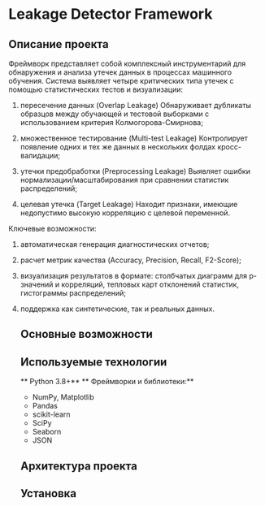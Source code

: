 # Leakage Detector Framework
## Описание проекта

  Фреймворк представляет собой комплексный инструментарий для обнаружения и анализа утечек данных в процессах машинного обучения. Система выявляет четыре критических типа утечек с помощью статистических тестов и визуализации:

1) пересечение данных (Overlap Leakage)
Обнаруживает дубликаты образцов между обучающей и тестовой выборками с использованием критерия Колмогорова-Смирнова;

2) множественное тестирование (Multi-test Leakage)
Контролирует появление одних и тех же данных в нескольких фолдах кросс-валидации;

3) утечки предобработки (Preprocessing Leakage)
Выявляет ошибки нормализации/масштабирования при сравнении статистик распределений;

4) целевая утечка (Target Leakage)
Находит признаки, имеющие недопустимо высокую корреляцию с целевой переменной.

Ключевые возможности:

1) автоматическая генерация диагностических отчетов;

2) расчет метрик качества (Accuracy, Precision, Recall, F2-Score);

3) визуализация результатов в формате: столбчатых диаграмм для p-значений и корреляций, тепловых карт отклонений статистик, гистограммы распределений;
4) поддержка как синтетические, так и реальных данных.

   ## Основные возможности


 
   ## Используемые технологии
   ** Python 3.8+**
   ** Фреймворки и библиотеки:**
    * NumPy, Matplotlib 
    * Pandas 
    * scikit-learn 
    * SciPy  
    * Seaborn 
    * JSON
      
   ## Архитектура проекта


   ## Установка
